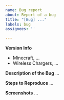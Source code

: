 ```yaml
---
name: Bug report
about: Report of a bug
title: "[Bug] ..."
labels: bug
assignees: ''

---
```


**Version Info**
- Minecraft, ...
- Wireless Chargers, ...

**Description of the Bug**
...

**Steps to Reproduce**
...

**Screenshots**
...
